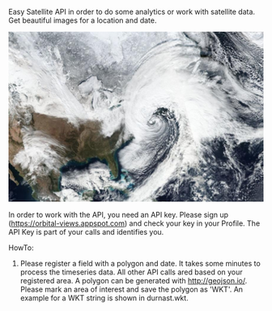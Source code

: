 Easy Satellite API in order to do some analytics or work with satellite data. Get beautiful images for a location and date.

![alt text](img/usa.png "Description goes here")

In order to work with the API, you need an API key. Please sign up (https://orbital-views.appspot.com) 
and check your key in your Profile. The API Key is part of your calls and identifies you.
 
HowTo:

1. Please register a field with a polygon and date. It takes some minutes to process the timeseries data. All other API calls ared based on your registered area. 
A polygon can be generated with http://geojson.io/. Please mark an area of interest and save the polygon as 'WKT'. An example for a WKT string is shown in durnast.wkt.
   
